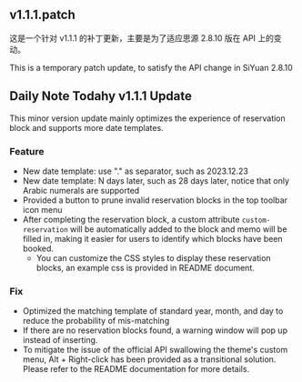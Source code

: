 ## v1.1.1.patch

这是一个针对 v1.1.1 的补丁更新，主要是为了适应思源 2.8.10 版在 API 上的变动。


This is a temporary patch update, to satisfy the API change in SiYuan 2.8.10

## Daily Note Todahy v1.1.1 Update


This minor version update mainly optimizes the experience of reservation block and supports more date templates.

### Feature
- New date template: use "." as separator, such as 2023.12.23
- New date template: N days later, such as 28 days later, notice that only Arabic numerals are supported
- Provided a button to prune invalid reservation blocks in the top toolbar icon menu
- After completing the reservation block, a custom attribute `custom-reservation` will be automatically added to the block and memo will be filled in, making it easier for users to identify which blocks have been booked.
    - You can customize the CSS styles to display these reservation blocks, an example css is provided in README document.

### Fix

- Optimized the matching template of standard year, month, and day to reduce the probability of mis-matching
- If there are no reservation blocks found, a warning window will pop up instead of inserting.
- To mitigate the issue of the official API swallowing the theme's custom menu, Alt + Right-click has been provided as a transitional solution. Please refer to the README documentation for more details.
